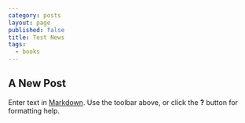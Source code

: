 ```yaml
---
category: posts
layout: page
published: false
title: Test News
tags: 
  - books
---
```


## A New Post

Enter text in [Markdown](http://daringfireball.net/projects/markdown/). Use the toolbar above, or click the **?** button for formatting help.
